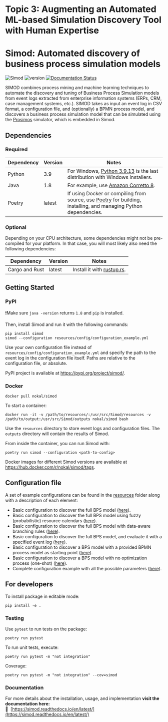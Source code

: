 # Topic 3: Augmenting an Automated ML-based Simulation Discovery Tool with Human Expertise
# Simod: Automated discovery of business process simulation models

![Simod](https://github.com/AutomatedProcessImprovement/Simod/actions/workflows/simod.yml/badge.svg)
![version](https://img.shields.io/github/v/tag/AutomatedProcessImprovement/simod)
[![Documentation Status](https://readthedocs.org/projects/simod/badge/?version=latest)](https://simod.readthedocs.io/en/latest/)

SIMOD combines process mining and machine learning techniques to automate the discovery and tuning of Business Process
Simulation models from event logs extracted from enterprise information systems (ERPs, CRM, case management systems,
etc.).
SIMOD takes as input an event log in CSV format, a configuration file, and (optionally) a BPMN process model, and
discovers a business process simulation model that can be simulated using
the [Prosimos](https://github.com/AutomatedProcessImprovement/Prosimos) simulator, which is embedded in Simod.

## Dependencies

### Required

| Dependency | Version | Notes                                                                                                                                          |
|------------|---------|------------------------------------------------------------------------------------------------------------------------------------------------|
| Python     | 3.9     | For Windows, [Python 3.9.13](https://www.python.org/downloads/release/python-3913/) is the last distribution with Windows installers.          |
| Java       | 1.8     | For example, use [Amazon Corretto 8](https://docs.aws.amazon.com/corretto/latest/corretto-8-ug/downloads-list.html).                           |
| Poetry     | latest  | If using Docker or compiling from source, use [Poetry](https://python-poetry.org/) for building, installing, and managing Python dependencies. |

### Optional

Depending on your CPU architecture, some dependencies might not be pre-compiled for your platform. In that case, you
will most likely also need the following dependencies:

| Dependency     | Version | Notes                                            |
|----------------|---------|--------------------------------------------------|
| Cargo and Rust | latest  | Install it with [rustup.rs](https://rustup.rs/). |

## Getting Started

### PyPI

❗️Make sure `java -version` returns `1.8` and `pip` is installed.

Then, install Simod and run it with the following commands:

```shell
pip install simod
simod --configuration resources/config/configuration_example.yml
```

Use your own configuration file instead of `resources/config/configuration_example.yml` and specify the path to the
event log in the configuration file itself. Paths are relative to the configuration file, or absolute.

PyPI project is available at https://pypi.org/project/simod/.

### Docker

```shell
docker pull nokal/simod
```

To start a container:

```shell
docker run -it -v /path/to/resources/:/usr/src/Simod/resources -v /path/to/output:/usr/src/Simod/outputs nokal/simod bash
```

Use the `resources` directory to store event logs and configuration files. The `outputs` directory will contain the
results of Simod.

From inside the container, you can run Simod with:

```shell
poetry run simod --configuration <path-to-config>
```

Docker images for different Simod versions are available at https://hub.docker.com/r/nokal/simod/tags.

## Configuration file

A set of example configurations can be found in the
[resources](https://github.com/AutomatedProcessImprovement/Simod/tree/master/resources) folder along with a description
of each element:

- Basic configuration to discover the full BPS
  model ([here](https://github.com/AutomatedProcessImprovement/Simod/blob/master/resources/config/configuration_example.yml)).
- Basic configuration to discover the full BPS model using fuzzy (probabilistic) resource
  calendars ([here](https://github.com/AutomatedProcessImprovement/Simod/blob/master/resources/config/configuration_example_fuzzy.yml)).
- Basic configuration to discover the full BPS model with data-aware branching rules
  ([here](https://github.com/AutomatedProcessImprovement/Simod/blob/master/resources/config/configuration_example_data_aware.yml)).
- Basic configuration to discover the full BPS model, and evaluate it with a specified event
  log ([here](https://github.com/AutomatedProcessImprovement/Simod/blob/master/resources/config/configuration_example_with_evaluation.yml)).
- Basic configuration to discover a BPS model with a provided BPMN process model as starting
  point ([here](https://github.com/AutomatedProcessImprovement/Simod/blob/master/resources/config/configuration_example_with_provided_process_model.yml)).
- Basic configuration to discover a BPS model with no optimization process (one-shot) ([here](https://github.com/AutomatedProcessImprovement/Simod/blob/master/resources/config/configuration_one_shot.yml)).
- Complete configuration example with all the possible
  parameters ([here](https://github.com/AutomatedProcessImprovement/Simod/blob/master/resources/config/complete_configuration.yml)).

## For developers

To install package in editable mode:

```shell
pip install -e .
```

### Testing

Use `pytest` to run tests on the package:

```shell
poetry run pytest
```

To run unit tests, execute:

```shell
poetry run pytest -m "not integration"
```

Coverage:

```shell
poetry run pytest -m "not integration" --cov=simod
```

### Documentation

For more details about the installation, usage, and implementation **visit the documentation here:**  
📖 ️ [https://simod.readthedocs.io/en/latest/](https://simod.readthedocs.io/en/latest/)
